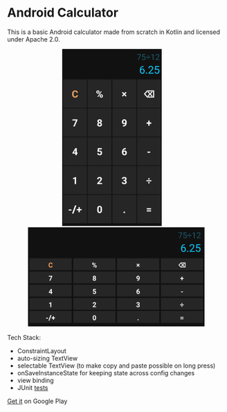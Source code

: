 # Android Calculator

This is a basic Android calculator made from scratch in Kotlin and licensed under Apache 2.0.

<p align="center">
<img src="https://github.com/spike/spike/blob/main/screenshot-phone.jpg" width="230"  title="Calculator">&nbsp;&nbsp;&nbsp;&nbsp;&nbsp;<img src="https://github.com/spike/spike/blob/main/screenshot-land-phone.jpg" width="408" title="Word Guess">
</p>

Tech Stack:

* ConstraintLayout
* auto-sizing TextView
* selectable TextView (to make copy and paste possible on long press)
* onSaveInstanceState for keeping state across config changes
* view binding
* JUnit [tests](https://github.com/spike/Calculator/blob/master/app/src/test/java/com/calculator/calc/)

[Get it](https://play.google.com/store/apps/details?id=com.calculator.calc) on Google Play
